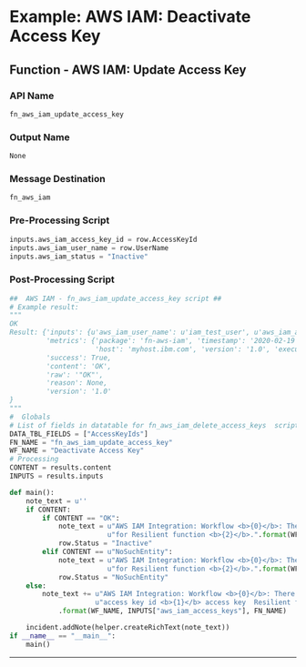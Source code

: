 <!--
    DO NOT MANUALLY EDIT THIS FILE
    THIS FILE IS AUTOMATICALLY GENERATED WITH resilient-circuits codegen
-->

# Example: AWS IAM: Deactivate Access Key

## Function - AWS IAM: Update Access Key

### API Name
`fn_aws_iam_update_access_key`

### Output Name
`None`

### Message Destination
`fn_aws_iam`

### Pre-Processing Script
```python
inputs.aws_iam_access_key_id = row.AccessKeyId
inputs.aws_iam_user_name = row.UserName
inputs.aws_iam_status = "Inactive"
```

### Post-Processing Script
```python
##  AWS IAM - fn_aws_iam_update_access_key script ##
# Example result:
"""
OK
Result: {'inputs': {u'aws_iam_user_name': u'iam_test_user', u'aws_iam_access_key_id': u'AKIA4EQBBG2YGLNUPO64', u'aws_iam_status': u'Inactive'},
         'metrics': {'package': 'fn-aws-iam', 'timestamp': '2020-02-19 12:53:48', 'package_version': '1.0.0',
                     'host': 'myhost.ibm.com', 'version': '1.0', 'execution_time_ms': 3023},
         'success': True,
         'content': 'OK',
         'raw': '"OK"',
         'reason': None,
         'version': '1.0'
}
"""
#  Globals
# List of fields in datatable for fn_aws_iam_delete_access_keys  script
DATA_TBL_FIELDS = ["AccessKeyIds"]
FN_NAME = "fn_aws_iam_update_access_key"
WF_NAME = "Deactivate Access Key"
# Processing
CONTENT = results.content
INPUTS = results.inputs

def main():
    note_text = u''
    if CONTENT:
        if CONTENT == "OK":
            note_text = u"AWS IAM Integration: Workflow <b>{0}</b>: The Access Key Id <b>{1}</b> was deactivated " \
                        u"for Resilient function <b>{2}</b>.".format(WF_NAME, INPUTS["aws_iam_access_key_id"],  FN_NAME)
            row.Status = "Inactive"
        elif CONTENT == u"NoSuchEntity":
            note_text = u"AWS IAM Integration: Workflow <b>{0}</b>: The Access Key Id <b>{1}</b> Not found " \
                        u"for Resilient function <b>{2}</b>.".format(WF_NAME, INPUTS["aws_iam_access_key_id"],  FN_NAME)
            row.Status = "NoSuchEntity"
    else:
        note_text += u"AWS IAM Integration: Workflow <b>{0}</b>: There were no results returned for " \
                     u"access key id <b>{1}</b> access key  Resilient function <b>{2}</b>."\
            .format(WF_NAME, INPUTS["aws_iam_access_keys"], FN_NAME)

    incident.addNote(helper.createRichText(note_text))
if __name__ == "__main__":
    main()

```

---

